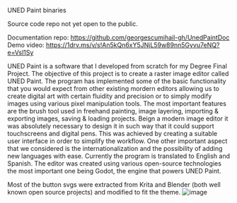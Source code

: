 UNED Paint binaries

Source code repo not yet open to the public.

Documentation repo: https://github.com/georgescumihail-gh/UnedPaintDoc
Demo video: https://1drv.ms/v/s!An5kQn6xY5JNjL59w89nn5Gyvu7eNQ?e=Vsl1Sy

UNED Paint is a software that I developed from scratch for my Degree Final Project.
The objective of this project is to create a raster image editor called UNED Paint.
The program has implemented some of the basic functionality that you would expect from
other existing mordern editors allowing us to create digital art with certain fluidity and
precision or to simply modify images using various pixel manipulation tools. The most
important features are the brush tool used in freehand painting, image layering, importing
& exporting images, saving & loading projects.
Beign a modern image editor it was absolutely necessary to design it in such way that it
could support touchscreens and digital pens. This was achieved by creating a suitable
user interface in order to simplify the workflow.
One other important aspect that we considered is the internationalization and the possibility of adding new languages with ease. Currently the program is translated to English
and Spanish.
The editor was created using various open-source technologies the most important one
being Godot, the engine that powers UNED Paint.


Most of the button svgs were extracted from Krita and Blender (both well known open source projects) and modified to fit the theme.
![image](https://user-images.githubusercontent.com/66799893/160240083-251b8056-a46d-411f-b1c5-f5b5d3cef178.png)
